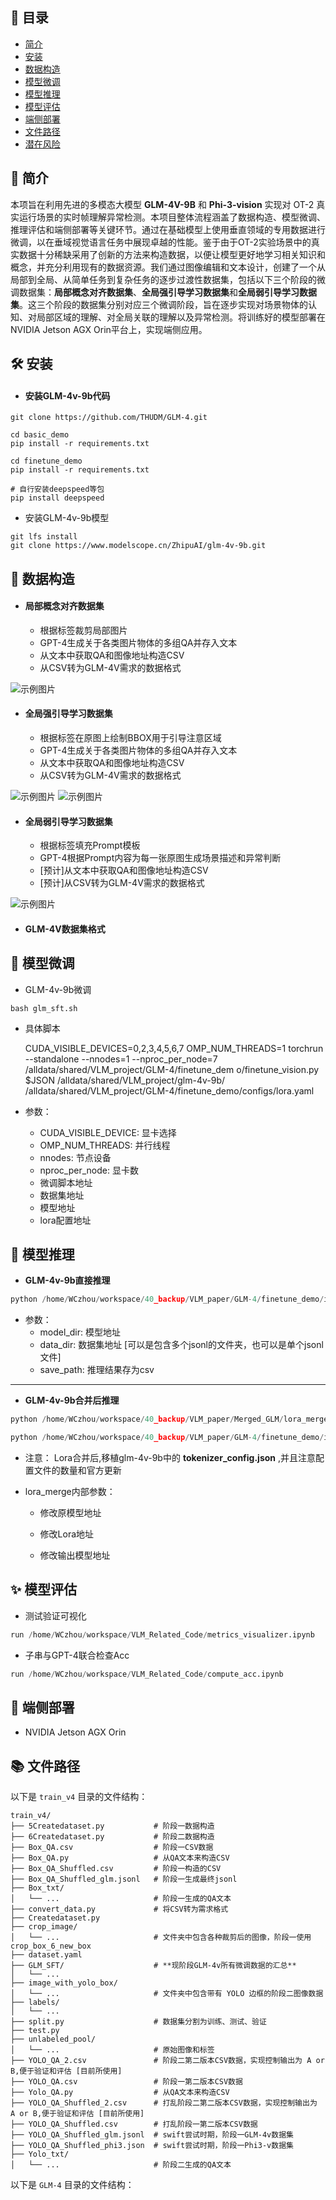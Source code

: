 ##  📖 目录
- [简介](#-简介)
- [安装](#-%EF%B8%8F-安装)
- [数据构造](#-数据构造)
- [模型微调](#-模型微调)
- [模型推理](#-模型推理)
- [模型评估](#-模型评估)
- [端侧部署](#-端侧部署)
- [文件路径](#-文件路径)
- [潜在风险](#-潜在风险)
## 📝 简介
本项旨在利用先进的多模态大模型 **GLM-4V-9B** 和 **Phi-3-vision** 实现对 OT-2 真实运行场景的实时帧理解异常检测。本项目整体流程涵盖了数据构造、模型微调、推理评估和端侧部署等关键环节。通过在基础模型上使用垂直领域的专用数据进行微调，以在垂域视觉语言任务中展现卓越的性能。鉴于由于OT-2实验场景中的真实数据十分稀缺采用了创新的方法来构造数据，以便让模型更好地学习相关知识和概念，并充分利用现有的数据资源。我们通过图像编辑和文本设计，创建了一个从局部到全局、从简单任务到复杂任务的逐步过渡性数据集，包括以下三个阶段的微调数据集：**局部概念对齐数据集**、**全局强引导学习数据集**和**全局弱引导学习数据集**。这三个阶段的数据集分别对应三个微调阶段，旨在逐步实现对场景物体的认知、对局部区域的理解、对全局关联的理解以及异常检测。将训练好的模型部署在NVIDIA Jetson AGX Orin平台上，实现端侧应用。

## 🛠️ 安装
- #### **安装GLM-4v-9b代码** ####
```shell
git clone https://github.com/THUDM/GLM-4.git

cd basic_demo
pip install -r requirements.txt

cd finetune_demo
pip install -r requirements.txt

# 自行安装deepspeed等包
pip install deepspeed
```
- 安装GLM-4v-9b模型

```shell
git lfs install
git clone https://www.modelscope.cn/ZhipuAI/glm-4v-9b.git
```
## 🌈 数据构造
- #### **局部概念对齐数据集** ####

     - 根据标签裁剪局部图片
     - GPT-4生成关于各类图片物体的多组QA并存入文本
     - 从文本中获取QA和图像地址构造CSV
     - 从CSV转为GLM-4V需求的数据格式


![示例图片](./image/阶段一数据.png)


    
- #### **全局强引导学习数据集** ####
  
     - 根据标签在原图上绘制BBOX用于引导注意区域
     - GPT-4生成关于各类图片物体的多组QA并存入文本
     - 从文本中获取QA和图像地址构造CSV
     - 从CSV转为GLM-4V需求的数据格式


![示例图片](./image/阶段二数据1.png) ![示例图片](./image/阶段二数据2.png)


- #### **全局弱引导学习数据集** ####

     - 根据标签填充Prompt模板
     - GPT-4根据Prompt内容为每一张原图生成场景描述和异常判断
     - [预计]从文本中获取QA和图像地址构造CSV
     - [预计]从CSV转为GLM-4V需求的数据格式

![示例图片](./image/阶段三数据.png)

- #### **GLM-4V数据集格式** ####

## 🚀 模型微调
- GLM-4v-9b微调
```shell
bash glm_sft.sh
```

- 具体脚本
  
    CUDA_VISIBLE_DEVICES=0,2,3,4,5,6,7 OMP_NUM_THREADS=1  torchrun --standalone --nnodes=1 --nproc_per_node=7  /alldata/shared/VLM_project/GLM-4/finetune_dem o/finetune_vision.py  $JSON /alldata/shared/VLM_project/glm-4v-9b/  /alldata/shared/VLM_project/GLM-4/finetune_demo/configs/lora.yaml

- 参数：
   - CUDA_VISIBLE_DEVICE: 显卡选择
   - OMP_NUM_THREADS: 并行线程
   - nnodes: 节点设备
   - nproc_per_node: 显卡数
   - 微调脚本地址
   - 数据集地址
   - 模型地址
   - lora配置地址

## 🦄 模型推理
- **GLM-4v-9b直接推理**
```python
python /home/WCzhou/workspace/40_backup/VLM_paper/GLM-4/finetune_demo/inference.py  model_dir  data_dir  save_path
```
- 参数：
   - model_dir: 模型地址
   - data_dir: 数据集地址 [可以是包含多个jsonl的文件夹，也可以是单个jsonl文件]
   - save_path: 推理结果存为csv

***

- **GLM-4v-9b合并后推理**
```python
python /home/WCzhou/workspace/40_backup/VLM_paper/Merged_GLM/lora_merge.py 

python /home/WCzhou/workspace/40_backup/VLM_paper/GLM-4/finetune_demo/inference.py  model_dir  data_dir  save_path
```
- 注意： Lora合并后,移植glm-4v-9b中的 **tokenizer_config.json** ,并且注意配置文件的数量和官方更新
- lora_merge内部参数：
  
   - 修改原模型地址
  
   - 修改Lora地址

   - 修改输出模型地址     


## ✨ 模型评估
- 测试验证可视化
```python
run /home/WCzhou/workspace/VLM_Related_Code/metrics_visualizer.ipynb
```

- 子串与GPT-4联合检查Acc
```python
run /home/WCzhou/workspace/VLM_Related_Code/compute_acc.ipynb
```

## 🤖 端侧部署
- NVIDIA Jetson AGX Orin



## 📚 文件路径

以下是 `train_v4` 目录的文件结构：

```plaintext
train_v4/
├── 5Createdataset.py           # 阶段一数据构造
├── 6Createdataset.py           # 阶段二数据构造
├── Box_QA.csv                  # 阶段一CSV数据
├── Box_QA.py                   # 从QA文本来构造CSV
├── Box_QA_Shuffled.csv         # 阶段一构造的CSV
├── Box_QA_Shuffled_glm.jsonl   # 阶段一生成最终jsonl
├── Box_txt/
│   └── ...                     # 阶段一生成的QA文本
├── convert_data.py             # 将CSV转为需求格式
├── Createdataset.py
├── crop_image/
│   └── ...                     # 文件夹中包含各种裁剪后的图像，阶段一使用crop_box_6_new_box
├── dataset.yaml
├── GLM_SFT/                    # **现阶段GLM-4v所有微调数据的汇总**
│   └── ...                     
├── image_with_yolo_box/
│   └── ...                     # 文件夹中包含带有 YOLO 边框的阶段二图像数据
├── labels/
│   └── ...   
├── split.py                    # 数据集分割为训练、测试、验证
├── test.py
├── unlabeled_pool/
│   └── ...                     # 原始图像和标签
├── YOLO_QA_2.csv               # 阶段二第二版本CSV数据，实现控制输出为 A or B,便于验证和评估 [目前所使用]
├── YOLO_QA.csv                 # 阶段一第二版本CSV数据
├── Yolo_QA.py                  # 从QA文本来构造CSV
├── YOLO_QA_Shuffled_2.csv      # 打乱阶段二第二版本CSV数据，实现控制输出为 A or B,便于验证和评估 [目前所使用]
├── YOLO_QA_Shuffled.csv        # 打乱阶段一第二版本CSV数据
├── YOLO_QA_Shuffled_glm.jsonl  # swift尝试时期，阶段一GLM-4v数据集
├── YOLO_QA_Shuffled_phi3.json  # swift尝试时期，阶段一Phi3-v数据集
├── Yolo_txt/
│   └── ...                     # 阶段二生成的QA文本
```

以下是 `GLM-4` 目录的文件结构：

```plaintext


